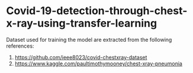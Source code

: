 # Covid-19-detection-through-chest-x-ray-using-transfer-learning
Dataset used for training the model are extracted from the following references:
1. https://github.com/ieee8023/covid-chestxray-dataset
2. https://www.kaggle.com/paultimothymooney/chest-xray-pneumonia
